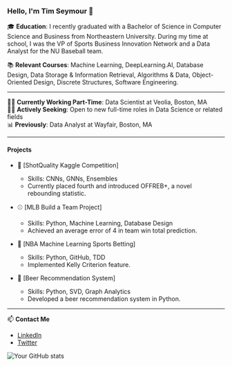 ### Hello, I'm Tim Seymour 👋

🎓 **Education**: I recently graduated with a Bachelor of Science in Computer Science and Business from Northeastern University. During my time at school, I was the VP of Sports Business Innovation Network and a Data Analyst for the NU Baseball team.

📚 **Relevant Courses**: Machine Learning, DeepLearning.AI, Database Design, Data Storage & Information Retrieval, Algorithms & Data, Object-Oriented Design, Discrete Structures, Software Engineering.

---

👨‍💻 **Currently Working Part-Time**: Data Scientist at Veolia, Boston, MA  
🕵️‍♂️ **Actively Seeking**: Open to new full-time roles in Data Science or related fields  
📊 **Previously**: Data Analyst at Wayfair, Boston, MA

---

#### Projects
- 🏀 [ShotQuality Kaggle Competition]
  - Skills: CNNs, GNNs, Ensembles
  - Currently placed fourth and introduced OFFREB+, a novel rebounding statistic.
  
- ⚾ [MLB Build a Team Project]
  - Skills: Python, Machine Learning, Database Design
  - Achieved an average error of 4 in team win total prediction.

- 🏀 [NBA Machine Learning Sports Betting]
  - Skills: Python, GitHub, TDD
  - Implemented Kelly Criterion feature.
  
- 🍺 [Beer Recommendation System]
  - Skills: Python, SVD, Graph Analytics
  - Developed a beer recommendation system in Python.

---

📫 **Contact Me**
- [LinkedIn](https://www.linkedin.com/in/timseymour42/)
- [Twitter](https://twitter.com/timseymour421)

![Your GitHub stats](https://github-readme-stats.vercel.app/api?username=timseymour42&show_icons=true&count_private=true)
